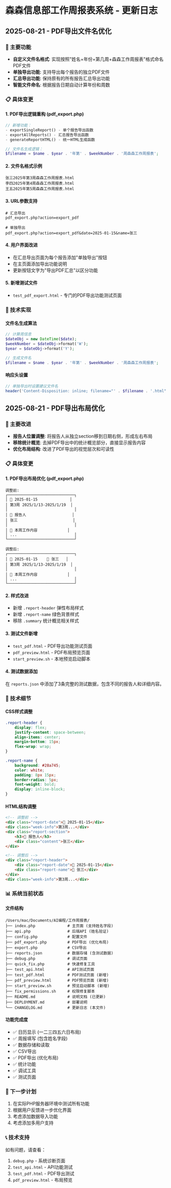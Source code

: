 # 森森信息部工作周报表系统 - 更新日志

## 2025-08-21 - PDF导出文件名优化

### 🎯 主要功能
- **自定义文件名格式**: 实现按照"姓名+年份+第几周+森森工作周报表"格式命名PDF文件
- **单独导出功能**: 支持导出每个报告的独立PDF文件
- **汇总导出功能**: 保持原有的所有报告汇总导出功能
- **智能文件命名**: 根据报告日期自动计算年份和周数

### 📋 具体变更

#### 1. PDF导出逻辑重构 (pdf_export.php)
```php
// 新增功能：
- exportSingleReport() - 单个报告导出函数
- exportAllReports() - 汇总报告导出函数  
- generateReportHTML() - 统一HTML生成函数

// 文件名生成逻辑：
$filename = $name . $year . '年第' . $weekNumber . '周森森工作周报表';
```

#### 2. 文件名格式示例
```
张三2025年第3周森森工作周报表.html
李四2025年第4周森森工作周报表.html
王五2025年第5周森森工作周报表.html
```

#### 3. URL参数支持
```
# 汇总导出
pdf_export.php?action=export_pdf

# 单独导出
pdf_export.php?action=export_pdf&date=2025-01-15&name=张三
```

#### 4. 用户界面改进
- 在汇总导出页面为每个报告添加"单独导出"按钮
- 在主页面添加导出功能说明
- 更新按钮文字为"导出PDF汇总"以区分功能

#### 5. 新增测试文件
- `test_pdf_export.html` - 专门的PDF导出功能测试页面

### 🔧 技术实现

#### 文件名生成算法
```php
// 计算周信息
$dateObj = new DateTime($date);
$weekNumber = $dateObj->format('W');
$year = $dateObj->format('Y');

// 生成文件名
$filename = $name . $year . '年第' . $weekNumber . '周森森工作周报表';
```

#### 响应头设置
```php
// 单独导出时设置建议文件名
header('Content-Disposition: inline; filename="' . $filename . '.html"');
```

## 2025-08-21 - PDF导出布局优化

### 🎯 主要改进
- **报告人位置调整**: 将报告人从独立section移到日期右侧，形成左右布局
- **移除统计概览**: 去掉PDF导出中的统计概览部分，直接显示报告内容
- **优化布局结构**: 改进了PDF导出的视觉层次和可读性

### 📋 具体变更

#### 1. PDF导出布局优化 (pdf_export.php)
```
调整前:
┌─────────────────────────────┐
│ 📅 2025-01-15              │
│ 第3周 2025/1/13-2025/1/19  │
│                             │
│ 👤 报告人                    │
│ 张三                        │
│                             │
│ 📝 本周工作内容             │
│ ...                         │
└─────────────────────────────┘

调整后:
┌─────────────────────────────┐
│ 📅 2025-01-15    👤 张三   │
│ 第3周 2025/1/13-2025/1/19  │
│                             │
│ 📝 本周工作内容             │
│ ...                         │
└─────────────────────────────┘
```

#### 2. 样式改进
- 新增 `.report-header` 弹性布局样式
- 新增 `.report-name` 绿色背景样式  
- 移除 `.summary` 统计概览相关样式

#### 3. 测试文件新增
- `test_pdf.html` - PDF导出功能测试页面
- `pdf_preview.html` - PDF布局预览页面
- `start_preview.sh` - 本地预览启动脚本

#### 4. 测试数据添加
在 `reports.json` 中添加了3条完整的测试数据，包含不同的报告人和详细内容。

### 🔧 技术细节

#### CSS样式调整
```css
.report-header {
    display: flex;
    justify-content: space-between;
    align-items: center;
    margin-bottom: 15px;
    flex-wrap: wrap;
}

.report-name {
    background: #28a745;
    color: white;
    padding: 8px 15px;
    border-radius: 5px;
    font-weight: bold;
    display: inline-block;
}
```

#### HTML结构调整
```html
<!-- 调整前 -->
<div class="report-date">📅 2025-01-15</div>
<div class="week-info">第3周...</div>
<div class="report-section">
    <h3>👤 报告人</h3>
    <div class="content">张三</div>
</div>

<!-- 调整后 -->
<div class="report-header">
    <div class="report-date">📅 2025-01-15</div>
    <div class="report-name">👤 张三</div>
</div>
<div class="week-info">第3周...</div>
```

### 📊 系统当前状态

#### 文件结构
```
/Users/mac/Documents/AI编程/工作周报表/
├── index.php              # 主页面 (支持姓名字段)
├── api.php                # 后端API (姓名验证)
├── config.php             # 配置文件
├── pdf_export.php         # PDF导出 (优化布局)
├── export.php             # CSV导出
├── reports.json           # 数据存储 (含测试数据)
├── debug.php              # 调试页面
├── quick_fix.php          # 快速修复工具
├── test_api.html          # API测试页面
├── test_pdf.html          # PDF测试页面 (新增)
├── pdf_preview.html       # PDF预览页面 (新增)
├── start_preview.sh       # 预览启动脚本 (新增)
├── fix_permissions.sh     # 权限修复脚本
├── README.md              # 说明文档 (已更新)
├── DEPLOYMENT.md          # 部署说明
└── CHANGELOG.md           # 更新日志 (本文件)
```

#### 功能完成度
- ✅ 日历显示 (一二三四五六日布局)
- ✅ 周报填写 (包含姓名字段)
- ✅ 数据存储和读取
- ✅ CSV导出
- ✅ PDF导出 (优化布局)
- ✅ 统计功能
- ✅ 调试工具
- ✅ 测试页面

### 🎯 下一步计划
1. 在实际PHP服务器环境中测试所有功能
2. 根据用户反馈进一步优化界面
3. 考虑添加数据导入功能
4. 考虑添加多用户支持

### 📞 技术支持
如有问题，请查看：
1. `debug.php` - 系统诊断页面
2. `test_api.html` - API功能测试
3. `test_pdf.html` - PDF导出测试
4. `pdf_preview.html` - 布局预览
